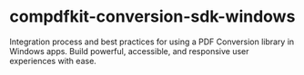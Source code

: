 # compdfkit-conversion-sdk-windows
Integration process and best practices for using a PDF Conversion library in Windows apps. Build powerful, accessible, and responsive user experiences with ease.

